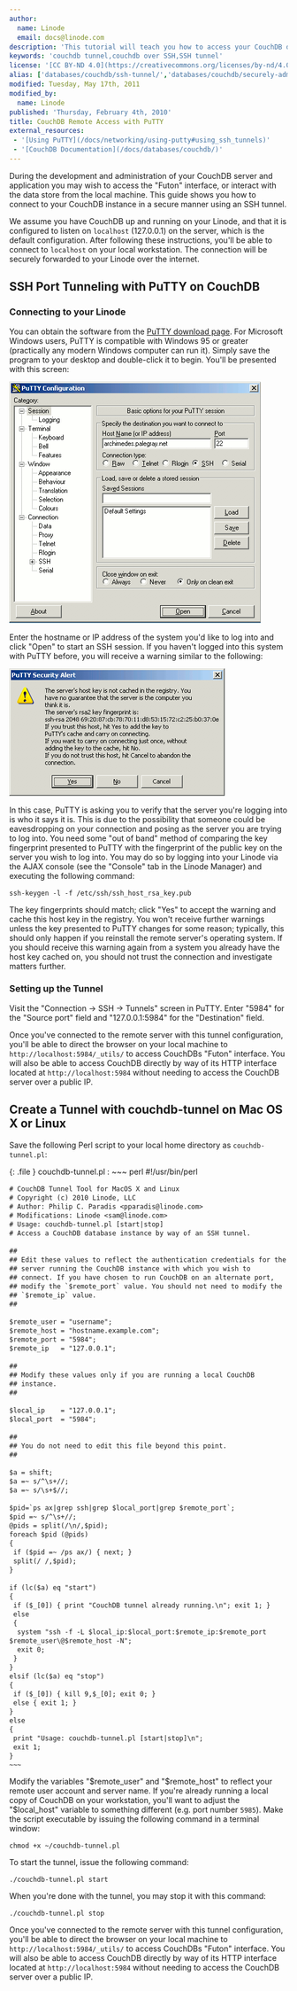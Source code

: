 ```yaml
---
author:
  name: Linode
  email: docs@linode.com
description: 'This tutorial will teach you how to access your CouchDB database remotely by creating an SSH tunnel with PuTTY.'
keywords: 'couchdb tunnel,couchdb over SSH,SSH tunnel'
license: '[CC BY-ND 4.0](https://creativecommons.org/licenses/by-nd/4.0)'
alias: ['databases/couchdb/ssh-tunnel/','databases/couchdb/securely-administer-couchdb-with-ssh-tunnel']
modified: Tuesday, May 17th, 2011
modified_by:
  name: Linode
published: 'Thursday, February 4th, 2010'
title: CouchDB Remote Access with PuTTY
external_resources:
 - '[Using PuTTY](/docs/networking/using-putty#using_ssh_tunnels)'
 - '[CouchDB Documentation](/docs/databases/couchdb/)'
---
```


During the development and administration of your CouchDB server and application you may wish to access the "Futon" interface, or interact with the data store from the local machine. This guide shows you how to connect to your CouchDB instance in a secure manner using an SSH tunnel. 

We assume you have CouchDB up and running on your Linode, and that it is configured to listen on `localhost` (127.0.0.1) on the server, which is the default configuration. After following these instructions, you'll be able to connect to `localhost` on your local workstation. The connection will be securely forwarded to your Linode over the internet.

## SSH Port Tunneling with PuTTY on CouchDB

### Connecting to your Linode

You can obtain the software from the [PuTTY download page](http://www.chiark.greenend.org.uk/~sgtatham/putty/download.html). For Microsoft Windows users, PuTTY is compatible with Windows 95 or greater (practically any modern Windows computer can run it). Simply save the program to your desktop and double-click it to begin. You'll be presented with this screen:

[![The session login screen in PuTTY on Windows.](/docs/assets/385-putty-01-session.png)](/docs/assets/385-putty-01-session.png)

Enter the hostname or IP address of the system you'd like to log into and click "Open" to start an SSH session. If you haven't logged into this system with PuTTY before, you will receive a warning similar to the following:

[![An unknown host key warning in PuTTY on Windows.](/docs/assets/386-putty-02-host-key-warning.png)](/docs/assets/386-putty-02-host-key-warning.png)

In this case, PuTTY is asking you to verify that the server you're logging into is who it says it is. This is due to the possibility that someone could be eavesdropping on your connection and posing as the server you are trying to log into. You need some "out of band" method of comparing the key fingerprint presented to PuTTY with the fingerprint of the public key on the server you wish to log into. You may do so by logging into your Linode via the AJAX console (see the "Console" tab in the Linode Manager) and executing the following command:

    ssh-keygen -l -f /etc/ssh/ssh_host_rsa_key.pub 

The key fingerprints should match; click "Yes" to accept the warning and cache this host key in the registry. You won't receive further warnings unless the key presented to PuTTY changes for some reason; typically, this should only happen if you reinstall the remote server's operating system. If you should receive this warning again from a system you already have the host key cached on, you should not trust the connection and investigate matters further.

### Setting up the Tunnel

Visit the "Connection -\> SSH -\> Tunnels" screen in PuTTY. Enter "5984" for the "Source port" field and "127.0.0.1:5984" for the "Destination" field.

Once you've connected to the remote server with this tunnel configuration, you'll be able to direct the browser on your local machine to `http://localhost:5984/_utils/` to access CouchDBs "Futon" interface. You will also be able to access CouchDB directly by way of its HTTP interface located at `http://localhost:5984` without needing to access the CouchDB server over a public IP.

## Create a Tunnel with couchdb-tunnel on Mac OS X or Linux

Save the following Perl script to your local home directory as `couchdb-tunnel.pl`:

{: .file }
couchdb-tunnel.pl
:   ~~~ perl
    #!/usr/bin/perl

    # CouchDB Tunnel Tool for MacOS X and Linux
    # Copyright (c) 2010 Linode, LLC
    # Author: Philip C. Paradis <pparadis@linode.com>
    # Modifications: Linode <sam@linode.com>
    # Usage: couchdb-tunnel.pl [start|stop]
    # Access a CouchDB database instance by way of an SSH tunnel.

    ## 
    ## Edit these values to reflect the authentication credentials for the
    ## server running the CouchDB instance with which you wish to
    ## connect. If you have chosen to run CouchDB on an alternate port,
    ## modify the `$remote_port` value. You should not need to modify the
    ## `$remote_ip` value. 
    ## 

    $remote_user = "username";
    $remote_host = "hostname.example.com";
    $remote_port = "5984";
    $remote_ip   = "127.0.0.1";

    ##
    ## Modify these values only if you are running a local CouchDB
    ## instance. 
    ## 

    $local_ip    = "127.0.0.1";
    $local_port  = "5984";

    ##
    ## You do not need to edit this file beyond this point. 
    ## 

    $a = shift;
    $a =~ s/^\s+//;
    $a =~ s/\s+$//;

    $pid=`ps ax|grep ssh|grep $local_port|grep $remote_port`;
    $pid =~ s/^\s+//;
    @pids = split(/\n/,$pid);
    foreach $pid (@pids)
    {
     if ($pid =~ /ps ax/) { next; }
     split(/ /,$pid);
    }

    if (lc($a) eq "start")
    {
     if ($_[0]) { print "CouchDB tunnel already running.\n"; exit 1; }
     else
     {
      system "ssh -f -L $local_ip:$local_port:$remote_ip:$remote_port $remote_user\@$remote_host -N";
      exit 0;
     }
    }
    elsif (lc($a) eq "stop")
    {
     if ($_[0]) { kill 9,$_[0]; exit 0; }
     else { exit 1; }
    }
    else
    {
     print "Usage: couchdb-tunnel.pl [start|stop]\n";
     exit 1;
    }
    ~~~

Modify the variables "\$remote\_user" and "\$remote\_host" to reflect your remote user account and server name. If you're already running a local copy of CouchDB on your workstation, you'll want to adjust the "\$local\_host" variable to something different (e.g. port number `5985`). Make the script executable by issuing the following command in a terminal window:

    chmod +x ~/couchdb-tunnel.pl

To start the tunnel, issue the following command:

    ./couchdb-tunnel.pl start

When you're done with the tunnel, you may stop it with this command:

    ./couchdb-tunnel.pl stop

Once you've connected to the remote server with this tunnel configuration, you'll be able to direct the browser on your local machine to `http://localhost:5984/_utils/` to access CouchDBs "Futon" interface. You will also be able to access CouchDB directly by way of its HTTP interface located at `http://localhost:5984` without needing to access the CouchDB server over a public IP.

